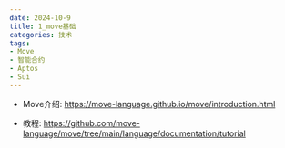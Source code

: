 ```yaml
---
date: 2024-10-9
title: 1_move基础
categories: 技术
tags:
- Move
- 智能合约
- Aptos
- Sui
---
```



- Move介绍: https://move-language.github.io/move/introduction.html

- 教程: https://github.com/move-language/move/tree/main/language/documentation/tutorial

